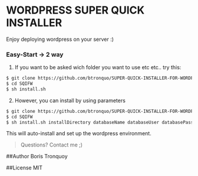 # WORDPRESS SUPER QUICK INSTALLER

Enjoy deploying wordpress on your server :) 

### Easy-Start -> 2 way

1. If you want to be asked wich folder you want to use etc etc.. try this:
 ```sh
$ git clone https://github.com/btronquo/SUPER-QUICK-INSTALLER-FOR-WORDPRESS.git SQIFW
$ cd SQIFW
$ sh install.sh
```

2. However, you can install by using parameters 
 ```sh
$ git clone https://github.com/btronquo/SUPER-QUICK-INSTALLER-FOR-WORDPRESS.git SQIFW
$ cd SQIFW
$ sh install.sh installDirectory databaseName databaseUser databasePassword
```
This will auto-install and set up the wordpress environment.

 > Questions? Contact me ;)

##Author
Boris Tronquoy

##License
MIT
